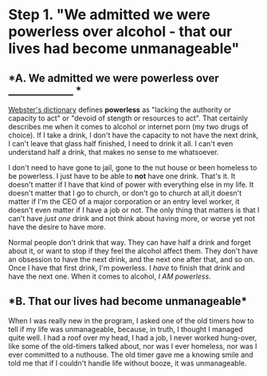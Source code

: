 # Step 1. "We admitted we were powerless over alcohol - that our lives had become unmanageable"



## \*A.  We admitted we were powerless over _____________ \*

[Webster's dictionary](https://www.merriam-webster.com/dictionary/powerless) defines **powerless**  as "lacking the authority or capacity to act" or "devoid of stength or 
resources to act". That certainly describes me when it comes to alcohol or internet porn (my two drugs of choice). If I take a drink, I don't have the capacity to not
have the next drink, I can't leave that glass half finished, I need to drink it all. I can't even understand half a drink, that makes no sense to me whatsoever.

I don't need to have gone to jail, gone to the nut house or been homeless to be powerless. I just have to be able to **not** have one drink. That's it. It doesn't matter if I 
have that kind of power with everything else in my life. It doesn't matter that I go to church, or don't go to church at all,it doesn't matter if I'm the CEO of a major
corporation or an entry level worker, it doesn't even matter if I have a job or not. The only thing that matters is that I can't have *just one* drink and not think about having
more, or worse yet not have the desire to have more.

Normal people don't drink that way. They can have half a drink and forget about it, or want to stop if they feel the alcohol affect them. They don't have an obsession to have 
the next drink, and the next one after that, and so on. Once I have that first drink, I'm powerless. I *have* to finish that drink and have the next one. When it comes 
to alcohol, *I AM powerless*.

## \*B.  That our lives had become unmanageable\*

When I was really new in the program, I asked one of the old timers how to tell if my life was unmanageable, because, in truth, I thought I managed quite well. I had a roof
over my head, I had a job, I never worked hung-over, like some of the old-timers talked about, nor was I ever homeless, nor was I ever committed to a nuthouse.  The old timer
gave me a knowing smile and told me that if I couldn't handle life without booze, it was unmanageable.
